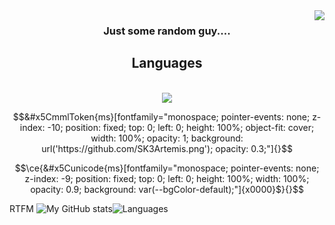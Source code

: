 <img align="right" src="https://visitor-badge.laobi.icu/badge?page_id=SK3Artemis.SK3Artemis" />
<h3 align="center">Just some random guy....</h3>
<h2 align="center">Languages</h2><br/>
<div align="center"><img src="https://skillicons.dev/icons?i=html,css,github,git,javascript,typescript" /></div>

```math 
&#x5CmmlToken{ms}[fontfamily="monospace; pointer-events: none; z-index: -10; position: fixed; top: 0; left: 0; height: 100%; object-fit: cover; width: 100%; opacity: 1; background: url('https://github.com/SK3Artemis.png'); opacity: 0.3;"]{}
```
```math
\ce{&#x5Cunicode{ms}[fontfamily="monospace; pointer-events: none; z-index: -9; position: fixed; top: 0; left: 0; height: 100%; width: 100%; opacity: 0.9; background: var(--bgColor-default);"]{x0000}$}{}
```

RTFM
![My GitHub stats](https://github-readme-stats.vercel.app/api?username=SK3Artemis&theme=tokyonight&show_icons=true)![Languages](https://github-readme-stats.vercel.app/api/top-langs/?username=SK3Artemis&layout=compact&theme=tokyonight)

